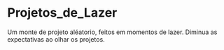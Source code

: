 # Projetos_de_Lazer
Um monte de projeto aléatorio, feitos em momentos de lazer. Diminua as expectativas ao olhar os projetos.
